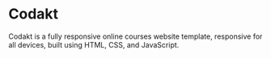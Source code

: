# Codakt
Codakt is a fully responsive online courses website template, responsive for all devices, built using HTML, CSS, and JavaScript. 
